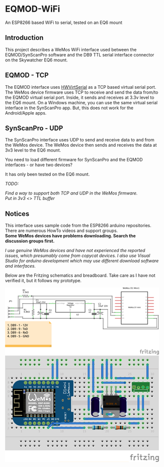 # EQMOD-WiFi
An ESP8266 based WiFi to serial, tested on an EQ6 mount

## Introduction
This project describes a WeMos WiFi interface used between the EQMOD/SynScanPro software and the DB9 TTL serial interface connector on the Skywatcher EQ6 mount.

## EQMOD - TCP  

The EQMOD interface uses [HWVirtSerial](https://www.hw-group.com/software/hw-vsp3-virtual-serial-port) as a TCP based virtual serial port. The WeMos device firmware uses TCP to receive and send the data from/to the EQMOD virtual serial port. Inside, it sends and receives at 3.3v level to the EQ6 mount. On a Windows machine, you can use the same virtual serial interface in the SynScanPro app. But, this does not work for the Android/Apple apps.  

## SynScanPro - UDP  

The SynScanPro interface uses UDP to send and receive data to and from the WeMos device. The WeMos device then sends and receives the data at 3v3 level to the EQ6 mount.  

You need to load different firmware for SynScanPro and the EQMOD interfaces - or have two devices?  

It has only been tested on the EQ6 mount.  

*TODO:*   

*Find a way to support both TCP and UDP in the WeMos firmware.  
Put in 3v3 <> TTL buffer*    

## Notices
This interface uses sample code from the ESP8266 arduino repositories.  
There are numerous HowTo videos and support groups.    
**Some WeMos devices have problems downloading. Search the discussion groups first.**   

*I use genuine WeMos devices and have not experienced the reported issues, which presumably come from copycat devices. I also use Visual Studio for arduino development which may use different download software and interfaces.* 

Below are the Fritzing schematics and breadboard. Take care as I have not verified it, but it follows my prototype.  

![Schematic](https://github.com/ozarchie/EQMOD-WiFi/blob/master/Documentation/images/EQMODWiFi_schem.png) 
![Breadboard](https://github.com/ozarchie/EQMOD-WiFi/blob/master/Documentation/images/EQMODWiFi_bb.png) 
